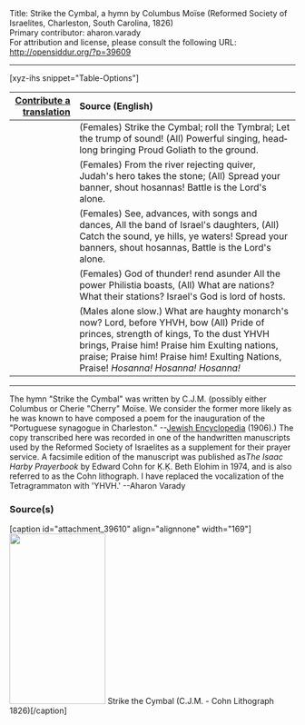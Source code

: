 <html>
<head></head>
<body>
Title: Strike the Cymbal, a hymn by Columbus Moïse (Reformed Society of Israelites, Charleston, South Carolina, 1826)<br />
Primary contributor: aharon.varady<br />
For attribution and license, please consult the following URL: <a href="http://opensiddur.org/?p=39609">http://opensiddur.org/?p=39609</a>
<p />
<hr />

[xyz-ihs snippet="Table-Options"]<table style="margin-left: auto; margin-right: auto;" class="draggable">
<thead><tr><th id="x" style="text-align: right;"><a href="/translate/" target="_blank" rel="noopener">Contribute a translation</a></th><th style="text-align: left;">Source (English)</th></tr></thead>
<tbody>
<tr><td style="vertical-align:top;">
<div class="liturgy" lang="he" style="text-align: right;">

</div></td>

<td style="vertical-align:top;">
<div class="english" lang="en" style="text-align: left;">
<span class="instruction">(Females)</span>
Strike the Cymbal; roll the Tymbral;
Let the trump of sound!
<span class="instruction">(All)</span> Powerful singing, headlong bringing
Proud Goliath to the ground.
</div></td></tr>


<tr><td style="vertical-align:top;">
<div class="liturgy" lang="he" style="text-align: right;">

</div></td>

<td style="vertical-align:top;">
<div class="english" lang="en" style="text-align: left;">
<span class="instruction">(Females)</span>
From the river rejecting quiver,
Judah's hero takes the stone;
<span class="instruction">(All)</span> Spread your banner, shout hosannas!
Battle is the Lord's alone.
</div></td></tr>


<tr><td style="vertical-align:top;">
<div class="liturgy" lang="he" style="text-align: right;">

</div></td>

<td style="vertical-align:top;">
<div class="english" lang="en" style="text-align: left;">
<span class="instruction">(Females)</span>
See, advances, with songs and dances,
All the band of Israel's daughters,
<span class="instruction">(All)</span> Catch the sound, ye hills, ye waters!
Spread your banners, shout hosannas,
Battle is the Lord's alone.
</div></td></tr>


<tr><td style="vertical-align:top;">
<div class="liturgy" lang="he" style="text-align: right;">

</div></td>

<td style="vertical-align:top;">
<div class="english" lang="en" style="text-align: left;">
<span class="instruction">(Females)</span>
God of thunder! rend asunder
All the power Philistia boasts,
<span class="instruction">(All)</span> What are nations? What their stations?
Israel's God is lord of hosts.
</div></td></tr>


<tr><td style="vertical-align:top;">
<div class="liturgy" lang="he" style="text-align: right;">

</div></td>

<td style="vertical-align:top;">
<div class="english" lang="en" style="text-align: left;">
<span class="instruction">(Males alone slow.)</span>
What are haughty monarch's now?
Lord, before YHVH, bow
<span class="instruction">(All)</span> Pride of princes, strength of kings,
To the dust YHVH brings,
Praise him! Praise him
Exulting nations, praise;
Praise him! Praise him!
Exulting Nations, Praise!
<em>Hosanna! Hosanna! Hosanna!</em>
</div></td></tr>
</tbody></table>

<hr />

The hymn "Strike the Cymbal" was written by C.J.M. (possibly either Columbus or Cherie "Cherry" Moïse. We consider the former more likely as he was known to have composed a poem for the inauguration of the "Portuguese synagogue in Charleston." --<a href="https://www.jewishencyclopedia.com/articles/10923-moise">Jewish Encyclopedia</a> (1906).) The copy transcribed here was recorded in one of the handwritten manuscripts used by the Reformed Society of Israelites as a supplement for their prayer service. A facsimile edition of the manuscript was published as<em>The Isaac Harby Prayerbook</em> by Edward Cohn for Ḳ.Ḳ. Beth Elohim in 1974, and is also referred to as the Cohn lithograph. I have replaced the vocalization of the Tetragrammaton with 'YHVH.' --Aharon Varady

<h3>Source(s)</h3>

[caption id="attachment_39610" align="alignnone" width="169"]<a href="https://opensiddur.org/wp-content/uploads/2021/10/Strike-the-Cymbal-Cherie-Moise-Cohn-Lithograph-1826-scaled.jpg"><img src="https://opensiddur.org/wp-content/uploads/2021/10/Strike-the-Cymbal-Cherie-Moise-Cohn-Lithograph-1826-169x300.jpg" alt="" width="169" height="300" class="size-medium wp-image-39610" /></a> Strike the Cymbal (C.J.M. - Cohn Lithograph 1826)[/caption]

&nbsp;
</body>
</html>